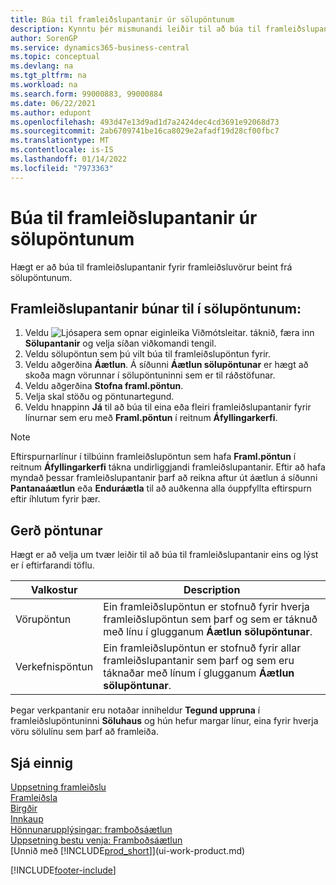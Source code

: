 ```yaml
---
title: Búa til framleiðslupantanir úr sölupöntunum
description: Kynntu þér mismunandi leiðir til að búa til framleiðslupantanir fyrir framleiðsluvörur beint úr sölupöntunum.
author: SorenGP
ms.service: dynamics365-business-central
ms.topic: conceptual
ms.devlang: na
ms.tgt_pltfrm: na
ms.workload: na
ms.search.form: 99000883, 99000884
ms.date: 06/22/2021
ms.author: edupont
ms.openlocfilehash: 493d47e13d9ad1d7a2424dec4cd3691e92068d73
ms.sourcegitcommit: 2ab6709741be16ca8029e2afadf19d28cf00fbc7
ms.translationtype: MT
ms.contentlocale: is-IS
ms.lasthandoff: 01/14/2022
ms.locfileid: "7973363"
---
```

# <a name="create-production-orders-from-sales-orders"></a>Búa til framleiðslupantanir úr sölupöntunum
Hægt er að búa til framleiðslupantanir fyrir framleiðsluvörur beint frá sölupöntunum.  

## <a name="to-create-a-production-order-from-a-sales-order"></a>Framleiðslupantanir búnar til í sölupöntunum:  

1.  Veldu ![Ljósapera sem opnar eiginleika Viðmótsleitar.](media/ui-search/search_small.png "Segðu mér hvað þú vilt gera") táknið, færa inn **Sölupantanir** og velja síðan viðkomandi tengil.  
2.  Veldu sölupöntun sem þú vilt búa til framleiðslupöntun fyrir.  
3.  Veldu aðgerðina **Áætlun**. Á síðunni **Áætlun sölupöntunar** er hægt að skoða magn vörunnar í sölupöntuninni sem er til ráðstöfunar.  
4.  Veldu aðgerðina **Stofna framl.pöntun**.  
5.  Velja skal stöðu og pöntunartegund.  
6.  Veldu hnappinn **Já** til að búa til eina eða fleiri framleiðslupantanir fyrir línurnar sem eru með **Framl.pöntun** í reitnum **Áfyllingarkerfi**.


> [!NOTE]  
> Eftirspurnarlínur í tilbúinn framleiðslupöntun sem hafa **Framl.pöntun** í reitnum **Áfyllingarkerfi** tákna undirliggjandi framleiðslupantanir. Eftir að hafa myndað þessar framleiðslupantanir þarf að reikna aftur út áætlun á síðunni **Pantanaáætlun** eða **Enduráætla** til að auðkenna alla óuppfyllta eftirspurn eftir íhlutum fyrir þær. 

## <a name="order-type"></a>Gerð pöntunar  
Hægt er að velja um tvær leiðir til að búa til framleiðslupantanir eins og lýst er í eftirfarandi töflu.

|Valkostur|Description|
|------|-----------|
|Vörupöntun|Ein framleiðslupöntun er stofnuð fyrir hverja framleiðslupöntun sem þarf og sem er táknuð með línu í glugganum **Áætlun sölupöntunar**.|
|Verkefnispöntun|Ein framleiðslupöntun er stofnuð fyrir allar framleiðslupantanir sem þarf og sem eru táknaðar með línum í glugganum **Áætlun sölupöntunar**. |

Þegar verkpantanir eru notaðar inniheldur **Tegund uppruna** í framleiðslupöntuninni **Söluhaus** og hún hefur margar línur, eina fyrir hverja vöru sölulínu sem þarf að framleiða.  


## <a name="see-also"></a>Sjá einnig  
[Uppsetning framleiðslu](production-configure-production-processes.md)  
[Framleiðsla](production-manage-manufacturing.md)    
[Birgðir](inventory-manage-inventory.md)  
[Innkaup](purchasing-manage-purchasing.md)  
[Hönnunarupplýsingar: framboðsáætlun](design-details-supply-planning.md)   
[Uppsetning bestu venja: Framboðsáætlun](setup-best-practices-supply-planning.md)  
[Unnið með [!INCLUDE[prod_short](includes/prod_short.md)]](ui-work-product.md)


[!INCLUDE[footer-include](includes/footer-banner.md)]
